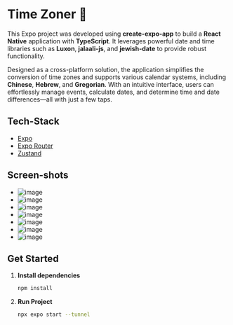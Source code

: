 # Time Zoner 👋

This Expo project was developed using **create-expo-app** to build a **React Native** application with **TypeScript**. It leverages powerful date and time libraries such as **Luxon**, **jalaali-js**, and **jewish-date** to provide robust functionality.

Designed as a cross-platform solution, the application simplifies the conversion of time zones and supports various calendar systems, including **Chinese**, **Hebrew**, and **Gregorian**. With an intuitive interface, users can effortlessly manage events, calculate dates, and determine time and date differences—all with just a few taps.

## Tech-Stack
- [Expo](https://expo.dev)
- [Expo Router](https://docs.expo.dev/router/introduction/)
- [Zustand](https://zustand.docs.pmnd.rs/getting-started/introduction)

## Screen-shots
- ![image](https://github.com/user-attachments/assets/eb43b09e-74b1-49fb-a1a6-6cd455c673ff)
- ![image](https://github.com/user-attachments/assets/46b04acc-b1b0-4641-ba34-1e2e3f4265b4)
- ![image](https://github.com/user-attachments/assets/bece86f4-15c9-481e-8403-f8ed2559bcbd)
- ![image](https://github.com/user-attachments/assets/5359ab69-4fc5-43c7-ac69-5d16b359c461)
- ![image](https://github.com/user-attachments/assets/25499e11-2375-451f-bb48-7bdb49c690eb)
- ![image](https://github.com/user-attachments/assets/f8c95d46-890e-4b39-bc80-a98f699d247d)
- ![image](https://github.com/user-attachments/assets/a4271991-eb22-490f-9f45-2376adf99ffc)






## Get Started

1. **Install dependencies**

   ```bash
   npm install
   ```
2. **Run Project**
      ```bash
   npx expo start --tunnel
   ```

